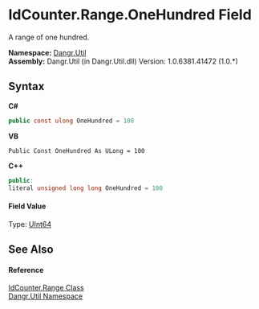 # IdCounter.Range.OneHundred Field
 

A range of one hundred.

**Namespace:**&nbsp;<a href="N_Dangr_Util">Dangr.Util</a><br />**Assembly:**&nbsp;Dangr.Util (in Dangr.Util.dll) Version: 1.0.6381.41472 (1.0.*)

## Syntax

**C#**<br />
``` C#
public const ulong OneHundred = 100
```

**VB**<br />
``` VB
Public Const OneHundred As ULong = 100
```

**C++**<br />
``` C++
public:
literal unsigned long long OneHundred = 100
```


#### Field Value
Type: <a href="http://msdn2.microsoft.com/en-us/library/06cf7918" target="_blank">UInt64</a>

## See Also


#### Reference
<a href="T_Dangr_Util_IdCounter_Range">IdCounter.Range Class</a><br /><a href="N_Dangr_Util">Dangr.Util Namespace</a><br />